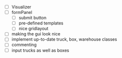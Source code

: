 - [ ] Visualizer
- [ ] formPanel
    - [ ] submit button
    - [ ] pre-defined templates
    - [ ] nice gridlayout
- [ ] making the gui look nice
- [ ] implement up-to-date truck, box, warehouse classes
- [ ] commenting
- [ ] input trucks as well as boxes
